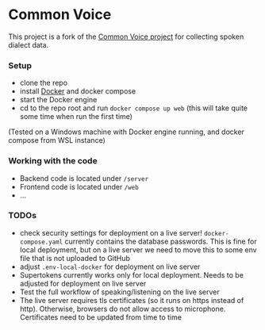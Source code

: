 # Common Voice

This project is a fork of the [Common Voice project](https://github.com/common-voice/common-voice) for collecting spoken dialect data.

### Setup
 - clone the repo
 - install [Docker](https://docs.docker.com/engine/install/) and docker compose
 - start the Docker engine
 - cd to the repo root and run ```docker compose up web``` (this will take quite some time when run the first time)

(Tested on a Windows machine with Docker engine running, and docker compose from WSL instance)
### Working with the code
  - Backend code is located under ```/server```
  - Frontend code is located under ```/web```
  - ...
### TODOs
  - check security settings for deployment on a live server! ```docker-compose.yaml``` currently contains the database passwords. This is fine for local deployment, but on a live server we need to move this to some env file that is not uploaded to GitHub
  - adjust ```.env-local-docker``` for deployment on live server
  - Supertokens currently works only for local deployment. Needs to be adjusted for deployment on live server
  - Test the full workflow of speaking/listening on the live server
  - The live server requires tls certificates (so it runs on https instead of http). Otherwise, browsers do not allow access to microphone. Certificates need to be updated from time to time
